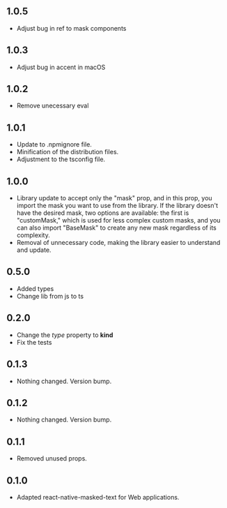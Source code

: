 ## 1.0.5
* Adjust bug in ref to mask components

## 1.0.3
* Adjust bug in accent in macOS

## 1.0.2
* Remove unecessary eval

## 1.0.1
* Update to .npmignore file.
* Minification of the distribution files.
* Adjustment to the tsconfig file.

## 1.0.0
* Library update to accept only the "mask" prop, and in this prop, you import the mask you want to use from the library. If the library doesn't have the desired mask, two options are available: the first is "customMask," which is used for less complex custom masks, and you can also import "BaseMask" to create any new mask regardless of its complexity.
* Removal of unnecessary code, making the library easier to understand and update.

## 0.5.0
* Added types
* Change lib from js to ts

## 0.2.0
* Change the _type_ property to __kind__
* Fix the tests

## 0.1.3
* Nothing changed. Version bump.


## 0.1.2
* Nothing changed. Version bump.

## 0.1.1
* Removed unused props.

## 0.1.0
* Adapted react-native-masked-text for Web applications.

